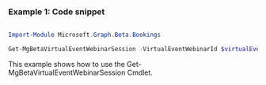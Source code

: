 ### Example 1: Code snippet

```powershell

Import-Module Microsoft.Graph.Beta.Bookings

Get-MgBetaVirtualEventWebinarSession -VirtualEventWebinarId $virtualEventWebinarId

```
This example shows how to use the Get-MgBetaVirtualEventWebinarSession Cmdlet.

